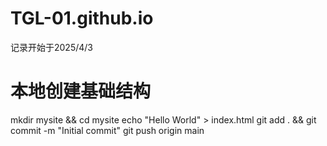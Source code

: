 # TGL-01.github.io
记录开始于2025/4/3
# 本地创建基础结构
mkdir mysite && cd mysite
echo "Hello World" > index.html
git add . && git commit -m "Initial commit"
git push origin main
